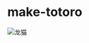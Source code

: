 # make-totoro

![龙猫](https://upload-images.jianshu.io/upload_images/8532417-3966a9a81a9991d0.png?imageMogr2/auto-orient/strip%7CimageView2/2/w/1240)

